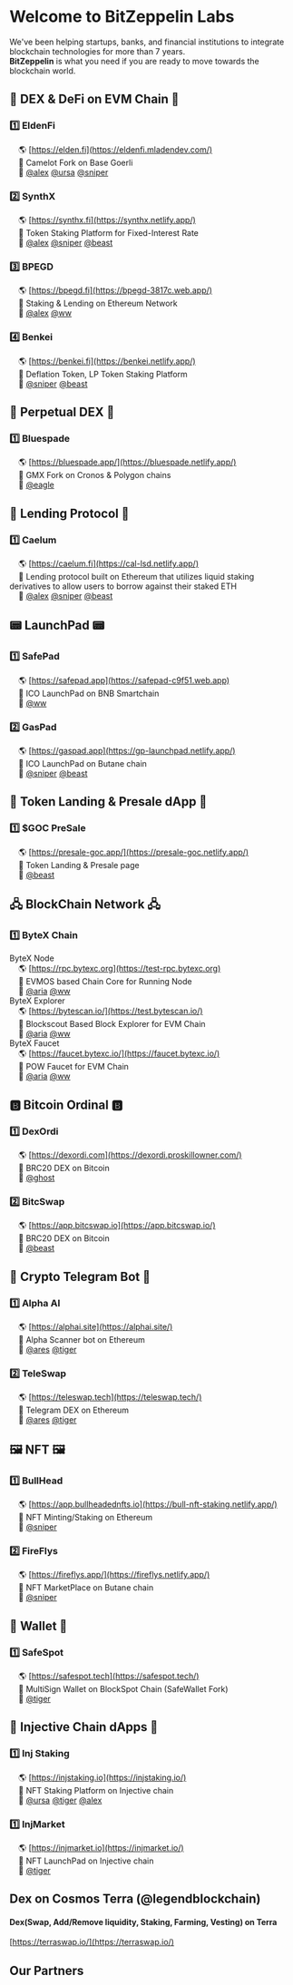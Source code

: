 # Welcome to BitZeppelin Labs

We've been helping startups, banks, and financial institutions to integrate blockchain technologies for more than 7 years. <br />
**BitZeppelin** is what you need if you are ready to move towards the blockchain world. <br />

## 🚜 DEX & DeFi on EVM Chain 🚜
### 1️⃣  EldenFi 
&nbsp; &nbsp; 🌎 [https://elden.fi](https://eldenfi.mladendev.com/) <br />
&nbsp; &nbsp; 📌 Camelot Fork on Base Goerli <br />
&nbsp; &nbsp; 👥 [@alex](https://t.me/whaler0x) [@ursa](https://t.me/mladendev) [@sniper](https://t.me/zxapolloeth)<br />

### 2️⃣  SynthX
&nbsp; &nbsp; 🌎 [https://synthx.fi](https://synthx.netlify.app/) <br />
&nbsp; &nbsp; 📌 Token Staking Platform for Fixed-Interest Rate <br />
&nbsp; &nbsp; 👥 [@alex](https://t.me/whaler0x) [@sniper](https://t.me/zxapolloeth) [@beast](https://t.me/crypto0405)<br />

### 3️⃣  BPEGD
&nbsp; &nbsp; 🌎 [https://bpegd.fi](https://bpegd-3817c.web.app/) <br />
&nbsp; &nbsp; 📌 Staking & Lending on Ethereum Network <br />
&nbsp; &nbsp; 👥 [@alex](https://t.me/whaler0x) [@ww](https://t.me/ktman114)<br />

### 4️⃣  Benkei
&nbsp; &nbsp; 🌎 [https://benkei.fi](https://benkei.netlify.app/) <br />
&nbsp; &nbsp; 📌 Deflation Token, LP Token Staking Platform <br />
&nbsp; &nbsp; 👥 [@sniper](https://t.me/zxapolloeth) [@beast](https://t.me/crypto0405)<br />

## 🔀 Perpetual DEX 🔀
### 1️⃣  Bluespade
&nbsp; &nbsp; 🌎 [https://bluespade.app/](https://bluespade.netlify.app/) <br />
&nbsp; &nbsp; 📌 GMX Fork on Cronos & Polygon chains <br />
&nbsp; &nbsp; 👥 [@eagle](https://t.me/cryptofieldking) <br />

## 🏧 Lending Protocol 🏧
### 1️⃣  Caelum 
&nbsp; &nbsp; 🌎 [https://caelum.fi](https://cal-lsd.netlify.app/) <br />
&nbsp; &nbsp; 📌 Lending protocol built on Ethereum that utilizes liquid staking derivatives to allow users to borrow against their staked ETH <br />
&nbsp; &nbsp; 👥 [@alex](https://t.me/whaler0x) [@sniper](https://t.me/zxapolloeth) [@beast](https://t.me/crypto0405)<br />

## 📟 LaunchPad 📟
### 1️⃣  SafePad
&nbsp; &nbsp; 🌎 [https://safepad.app](https://safepad-c9f51.web.app) <br />
&nbsp; &nbsp; 📌 ICO LaunchPad on BNB Smartchain <br />
&nbsp; &nbsp; 👥 [@ww](https://t.me/ktman114)<br />

### 2️⃣  GasPad
&nbsp; &nbsp; 🌎 [https://gaspad.app](https://gp-launchpad.netlify.app/) <br />
&nbsp; &nbsp; 📌 ICO LaunchPad on Butane chain <br />
&nbsp; &nbsp; 👥 [@sniper](https://t.me/zxapolloeth) [@beast](https://t.me/crypto0405)<br />

## 💎 Token Landing & Presale dApp 💎
### 1️⃣  $GOC PreSale
&nbsp; &nbsp; 🌎 [https://presale-goc.app/](https://presale-goc.netlify.app/) <br />
&nbsp; &nbsp; 📌 Token Landing & Presale page <br />
&nbsp; &nbsp; 👥 [@beast](https://t.me/crypto0405)<br />

## 🖧 BlockChain Network 🖧
### 1️⃣  ByteX Chain
ByteX Node <br />
&nbsp; &nbsp; 🌎 [https://rpc.bytexc.org](https://test-rpc.bytexc.org) <br />
&nbsp; &nbsp; 📌 EVMOS based Chain Core for Running Node <br />
&nbsp; &nbsp; 👥 [@aria](https://t.me/DreamWorksDev) [@ww](https://t.me/ktman114)<br />
ByteX Explorer <br />
&nbsp; &nbsp; 🌎 [https://bytescan.io/](https://test.bytescan.io/) <br />
&nbsp; &nbsp; 📌 Blockscout Based Block Explorer for EVM Chain <br />
&nbsp; &nbsp; 👥 [@aria](https://t.me/DreamWorksDev) [@ww](https://t.me/ktman114)<br />
ByteX Faucet <br />
&nbsp; &nbsp; 🌎 [https://faucet.bytexc.io/](https://faucet.bytexc.io/) <br />
&nbsp; &nbsp; 📌 POW Faucet for EVM Chain <br />
&nbsp; &nbsp; 👥 [@aria](https://t.me/DreamWorksDev) [@ww](https://t.me/ktman114)<br />

## 🅱️ Bitcoin Ordinal 🅱️
### 1️⃣  DexOrdi
&nbsp; &nbsp; 🌎 [https://dexordi.com](https://dexordi.proskillowner.com/) <br />
&nbsp; &nbsp; 📌 BRC20 DEX on Bitcoin <br />
&nbsp; &nbsp; 👥 [@ghost](https://t.me/proskillowner)

### 2️⃣  BitcSwap
&nbsp; &nbsp; 🌎 [https://app.bitcswap.io](https://app.bitcswap.io/) <br />
&nbsp; &nbsp; 📌 BRC20 DEX on Bitcoin <br />
&nbsp; &nbsp; 👥 [@beast](https://t.me/crypto0405) <br />

## 🤖 Crypto Telegram Bot 🤖
### 1️⃣  Alpha AI 
&nbsp; &nbsp; 🌎 [https://alphai.site](https://alphai.site/) <br />
&nbsp; &nbsp; 📌 Alpha Scanner bot on Ethereum <br />
&nbsp; &nbsp; 👥 [@ares](https://t.me/Sparkleye) [@tiger](https://t.me/DraganManager) <br />

### 2️⃣  TeleSwap
&nbsp; &nbsp; 🌎 [https://teleswap.tech](https://teleswap.tech/) <br />
&nbsp; &nbsp; 📌 Telegram DEX on Ethereum <br />
&nbsp; &nbsp; 👥 [@ares](https://t.me/Sparkleye) [@tiger](https://t.me/DraganManager) <br />

## 🖼 NFT 🖼 
### 1️⃣  BullHead
&nbsp; &nbsp; 🌎 [https://app.bullheadednfts.io](https://bull-nft-staking.netlify.app/) <br />
&nbsp; &nbsp; 📌 NFT Minting/Staking on Ethereum <br />
&nbsp; &nbsp; 👥 [@sniper](https://t.me/zxapolloeth) <br />

### 2️⃣  FireFlys
&nbsp; &nbsp; 🌎 [https://fireflys.app/](https://fireflys.netlify.app/) <br />
&nbsp; &nbsp; 📌 NFT MarketPlace on Butane chain <br />
&nbsp; &nbsp; 👥 [@sniper](https://t.me/zxapolloeth) <br />

## 👝 Wallet 👝
### 1️⃣  SafeSpot
&nbsp; &nbsp; 🌎 [https://safespot.tech](https://safespot.tech/) <br />
&nbsp; &nbsp; 📌 MultiSign Wallet on BlockSpot Chain (SafeWallet Fork) <br />
&nbsp; &nbsp; 👥 [@tiger](https://t.me/DraganManager) <br />

## 💉 Injective Chain dApps 💉
### 1️⃣  Inj Staking
&nbsp; &nbsp; 🌎 [https://injstaking.io](https://injstaking.io/) <br />
&nbsp; &nbsp; 📌 NFT Staking Platform on Injective chain<br />
&nbsp; &nbsp; 👥 [@ursa](https://t.me/mladendev) [@tiger](https://t.me/DraganManager) [@alex](https://t.me/whaler0x) <br />

### 1️⃣  InjMarket
&nbsp; &nbsp; 🌎 [https://injmarket.io](https://injmarket.io/) <br />
&nbsp; &nbsp; 📌 NFT LaunchPad on Injective chain<br />
&nbsp; &nbsp; 👥 [@tiger](https://t.me/DraganManager) <br />

## Dex on Cosmos Terra **(@legendblockchain)**
#### Dex(Swap, Add/Remove liquidity, Staking, Farming, Vesting) on Terra
[https://terraswap.io/](https://terraswap.io/) <br />

## Our Partners

